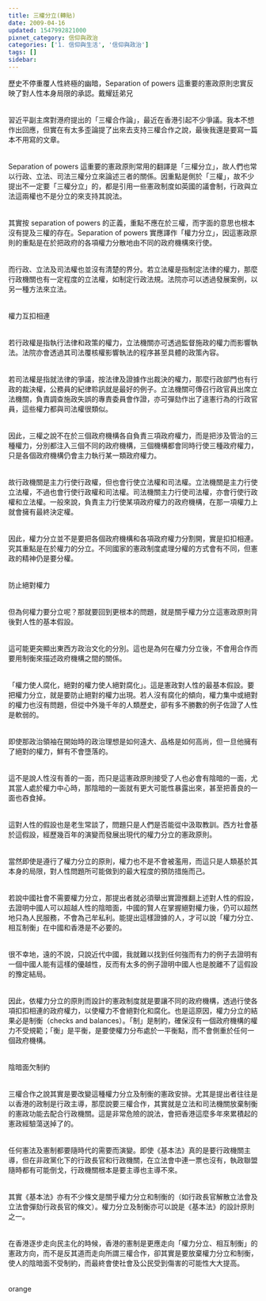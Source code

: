```yaml
---
title: 三權分立(轉貼)
date: 2009-04-16
updated: 1547992821000
pixnet_category: 信仰與政治
categories: ['1. 信仰與生活', '信仰與政治']
tags: []
sidebar: 
---
```


<p>歷史不停重覆人性終極的幽暗，Separation of powers 這重要的憲政原則忠實反映了對人性本身局限的承認。<!--more-->戴耀廷弟兄<br/><br/><br/>習近平副主席對港府提出的「三權合作論」，最近在香港引起不少爭議。我本不想作出回應，但實在有太多歪論提了出來去支持三權合作之說，最後我還是要寫一篇本不用寫的文章。<br/><br/><br/>Separation of powers 這重要的憲政原則常用的翻譯是「三權分立」，故人們也常以行政、立法、司法三權分立來論述三者的關係。因重點是側於「三權」，故不少提出不一定要「三權分立」的，都是引用一些憲政制度如英國的議會制，行政與立法這兩權也不是分立的來支持其說法。<br/><br/><br/>其實按 separation of powers 的正義，重點不應在於三權，而字面的意思也根本沒有提及三權的存在。Separation of powers 實應譯作「權力分立」，因這憲政原則的重點是在於把政府的各項權力分散地由不同的政府機構來行使。<br/><br/><br/>而行政、立法及司法權也並沒有清楚的界分。若立法權是指制定法律的權力，那麼行政機關也有一定程度的立法權，如制定行政法規。法院亦可以透過發展案例，以另一種方法來立法。<br/><br/><br/>權力互扣相連<br/><br/><br/>若行政權是指執行法律和政策的權力，立法機關亦可透過監督施政的權力而影響執法。法院亦會透過其司法覆核權影響執法的程序甚至具體的政策內容。<br/><br/><br/>若司法權是指就法律的爭議，按法律及證據作出裁決的權力，那麼行政部門也有行政的裁決權，公務員的紀律聆訊就是最好的例子。立法機關可傳召行政官員出席立法機關，負責調查施政失誤的專責委員會作證，亦可彈劾作出了違憲行為的行政官員，這些權力都與司法權很類似。<br/><br/><br/>因此，三權之說不在於三個政府機構各自負責三項政府權力，而是把涉及管治的三種權力，分別都注入三個不同的政府機構，三個機構都會同時行使三種政府權力，只是各個政府機構仍會主力執行某一類政府權力。<br/><br/><br/>故行政機關是主力行使行政權，但也會行使立法權和司法權。立法機關是主力行使立法權，不過也會行使行政權和司法權。司法機關主力行使司法權，亦會行使行政權和立法權。一般來說，負責主力行使某項政府權力的政府機構，在那一項權力上就會擁有最終決定權。<br/><br/><br/>因此，權力分立並不是要把各個政府機構和各項政府權力分割開，實是扣扣相連。究其重點是在於權力的分立。不同國家的憲政制度處理分權的方式會有不同，但憲政的精神仍是要分權。<br/><br/><br/>防止絕對權力<br/><br/><br/>但為何權力要分立呢？那就要回到更根本的問題，就是關乎權力分立這憲政原則背後對人性的基本假設。<br/><br/><br/>這可能更突顯出東西方政治文化的分別。這也是為何在權力分立後，不會用合作而要用制衡來描述政府機構之間的關係。<br/><br/><br/>「權力使人腐化，絕對的權力使人絕對腐化」。這是憲政對人性的最基本假設。要把權力分立，就是要防止絕對的權力出現。若人沒有腐化的傾向，權力集中或絕對的權力也沒有問題，但從中外幾千年的人類歷史，卻有多不勝數的例子佐證了人性是軟弱的。<br/><br/><br/>即使那政治領袖在開始時的政治理想是如何遠大、品格是如何高尚，但一旦他擁有了絕對的權力，鮮有不會墮落的。<br/><br/><br/>這不是說人性沒有善的一面，而只是這憲政原則接受了人也必會有陰暗的一面，尤其當人處於權力中心時，那陰暗的一面就有更大可能性暴露出來，甚至把善良的一面也吞食掉。<br/><br/><br/>這對人性的假設也是老生常談了，問題只是人們是否能從中汲取教訓。西方社會基於這假設，經歷幾百年的演變而發展出現代的權力分立的憲政原則。<br/><br/><br/>當然即使是遵行了權力分立的原則，權力也不是不會被濫用，而這只是人類基於其本身的局限，對人性問題所可能做到的最大程度的預防措施而己。<br/><br/><br/>若說中國社會不需要權力分立，那提出者就必須舉出實證推翻上述對人性的假設，去證明中國人可以超越人性的陰暗面，中國的賢人在掌握絕對權力後，仍可以超然地只為人民服務，不會為己牟私利。能提出這樣證據的人，才可以說「權力分立、相互制衡」在中國和香港是不必要的。<br/><br/><br/>很不幸地，遠的不說，只說近代中國，我就難以找到任何強而有力的例子去證明有一個中國人能有這樣的優越性，反而有太多的例子證明中國人也是脫離不了這假設的豫定結局。<br/><br/><br/>因此，依權力分立的原則而設計的憲政制度就是要讓不同的政府機構，透過行使各項扣扣相連的政府權力，以使權力不會絕對化和腐化。也是這原因，權力分立的結果必是制衡（checks and balances）。「制」是制約，確保沒有一個政府機構的權力不受規範；「衡」是平衡，是要使權力分布處於一平衡點，而不會側重於任何一個政府機構。<br/><br/><br/>陰暗面欠制約<br/><br/><br/>三權合作之說其實是要改變這種權力分立及制衡的憲政安排。尤其是提出者往往是以香港的政制是行政主導，那麼說要三權合作，其實就是立法和司法機關放棄制衡的憲政功能去配合行政機關。這是非常危險的說法，會把香港這麼多年來累積起的憲政經驗蕩送掉了的。<br/><br/><br/>任何憲法及憲制都要隨時代的需要而演變。即使《基本法》真的是要行政機關主導，但在非政黨化下的行政長官和行政機關，在立法會中連一票也沒有，執政聯盟隨時都有可能倒戈，行政機關根本是要主導也主導不來。<br/><br/><br/>其實《基本法》亦有不少條文是關乎權力分立和制衡的（如行政長官解散立法會及立法會彈劾行政長官的條文）。權力分立及制衡亦可以說是《基本法》的設計原則之一。<br/><br/><br/>在香港逐步走向民主化的時候，香港的憲制是更應走向「權力分立、相互制衡」的憲政方向，而不是反其道而走向所謂三權合作，卻其實是要放棄權力分立和制衡，使人的陰暗面不受制約，而最終會使社會及公民受到傷害的可能性大大提高。<br/><br/> <br/>orange<br/></p>